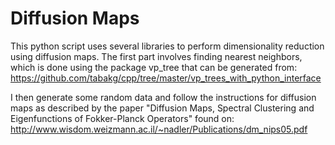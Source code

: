 # Diffusion Maps
This python script uses several libraries to perform dimensionality reduction
using diffusion maps. The first part involves finding nearest neighbors,
which is done using the package vp_tree that can be generated from:
https://github.com/tabakg/cpp/tree/master/vp_trees_with_python_interface

I then generate some random data and follow the instructions for diffusion maps
as described by the paper "Diffusion Maps, Spectral Clustering and
Eigenfunctions of Fokker-Planck Operators" found on:
http://www.wisdom.weizmann.ac.il/~nadler/Publications/dm_nips05.pdf
